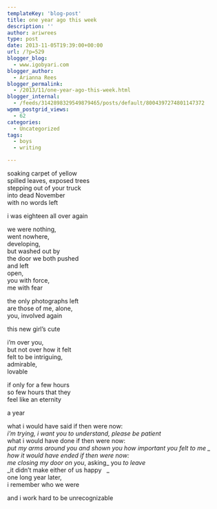 ```yaml
---
templateKey: 'blog-post'
title: one year ago this week
description: ''
author: ariwrees
type: post
date: 2013-11-05T19:39:00+00:00
url: /?p=529
blogger_blog:
  - www.igobyari.com
blogger_author:
  - Arianna Rees
blogger_permalink:
  - /2013/11/one-year-ago-this-week.html
blogger_internal:
  - /feeds/3142898329549879465/posts/default/8004397274801147372
wpmm_postgrid_views:
  - 62
categories:
  - Uncategorized
tags:
  - boys
  - writing

---
```

soaking carpet of yellow  
spilled leaves, exposed trees  
stepping out of your truck  
into dead November  
with no words left

i was eighteen all over again

we were nothing,  
went nowhere,  
developing,  
but washed out by  
the door we both pushed  
and left  
open,  
you with force,  
me with fear

the only photographs left  
are those of me, alone,  
you, involved again

this new girl’s cute

i’m over you,  
but not over how it felt  
felt to be intriguing,  
admirable,  
lovable

if only for a few hours  
so few hours that they  
feel like an eternity

a year

what i would have said if then were now:  
_i’m trying, i want you to understand, please be patient_  
what i would have done if then were now:  
_put my arms around you and shown you how important you felt to me _  
how it would have ended if then were now:  
me _closing my door on_ you_, asking_ you _to leave_  
_it didn’t make either of us happy   _  
one long year later,  
i remember who we were

and i work hard to be unrecognizable
